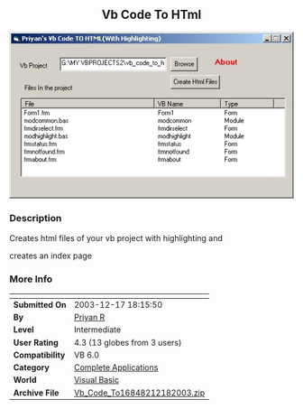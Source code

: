 ﻿<div align="center">

## Vb Code To HTml

<img src="PIC20031217926553735.JPG">
</div>

### Description

Creates html files of your vb project with highlighting and

creates an index page
 
### More Info
 


<span>             |<span>
---                |---
**Submitted On**   |2003-12-17 18:15:50
**By**             |[Priyan R](https://github.com/Planet-Source-Code/PSCIndex/blob/master/ByAuthor/priyan-r.md)
**Level**          |Intermediate
**User Rating**    |4.3 (13 globes from 3 users)
**Compatibility**  |VB 6\.0
**Category**       |[Complete Applications](https://github.com/Planet-Source-Code/PSCIndex/blob/master/ByCategory/complete-applications__1-27.md)
**World**          |[Visual Basic](https://github.com/Planet-Source-Code/PSCIndex/blob/master/ByWorld/visual-basic.md)
**Archive File**   |[Vb\_Code\_To16848212182003\.zip](https://github.com/Planet-Source-Code/priyan-r-vb-code-to-html__1-50498/archive/master.zip)








